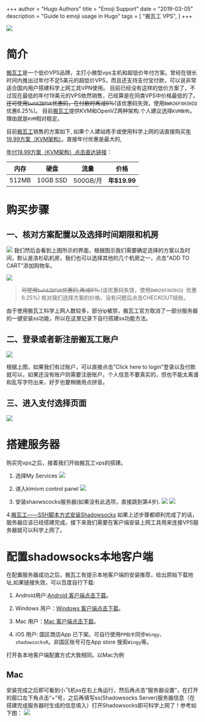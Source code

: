 +++
author = "Hugo Authors"
title = "Emoji Support"
date = "2019-03-05"
description = "Guide to emoji usage in Hugo"
tags = [
    "搬瓦工 VPS",
]
+++

![](https://upload-images.jianshu.io/upload_images/1178839-d36dc2a666fcf1b9.png?imageMogr2/auto-orient/strip%7CimageView2/2/w/1240)
# 简介
[搬瓦工](https://bwh8.net/aff.php?aff=35290)是一个低价VPS品牌，主打小微型vps主机和超低价年付方案。曾经在很长时间内推出过年付不足5美元的超低价VPS，而且还支持支付宝付款，可以说非常适合国内用户搭建科学上网工具VPN使用。 <!--more-->目前已经没有这样的低价方案了，不过现在最低的年付19美元的VPS依然销售，已经算是在同类VPS中价格最低的了。~~还可使用`bwh8ZBPVK`优惠码，在付款时再减6%~~(该优惠码失效，使用`BWH26FXH3HIQ `优惠6.25%)。 目前[搬瓦工](https://bwh8.net/aff.php?aff=35290)提供KVM和OpenVZ两种架构.个人建议选择`KVM架构`，理由就是`KVM`相对稳定。

 
目前[搬瓦工](https://bwh8.net/aff.php?aff=35290)销售的方案如下, 如果个人建站练手或使用科学上网的话直接购买[年19.99方案（KVM架构）](https://bwh8.net/aff.php?aff=35290&pid=43)。直接年付优惠是最大的,

[年付19.99方案（KVM架构）点击直达链接](https://bwh8.net/aff.php?aff=35290&pid=43)：

| 内存  | 硬盘     | 流量     | 价格         |
| ----- | -------- | -------- | ------------ |
| 512MB | 10GB SSD | 500GB/月 | **年$19.99** |


# 购买步骤

##  一、核对方案配置以及选择时间期限和机房
![](http://upload-images.jianshu.io/upload_images/1178839-3d8bfdf0eca044af.jpg?imageMogr2/auto-orient/strip%7CimageView2/2/w/1240)
我们然后会看到上图所示的界面，根据图示我们需要确定选择的方案以及时间，默认是洛杉矶机房，我们也可以选择其他的几个机房之一，点击"ADD TO CART"添加购物车。

![](http://upload-images.jianshu.io/upload_images/1178839-44c56ea845241d08.jpg?imageMogr2/auto-orient/strip%7CimageView2/2/w/1240)

>~~可使用`bwh8ZBPVK`优惠码,再减6%.~~(该优惠码失效，使用`BWH26FXH3HIQ `优惠6.25%)
核对我们选择方案的价格，没有问题后点击CHECKOUT结账。

由于使用搬瓦工科学上网人数较多，部分ip被禁，搬瓦工官方取消了一部分服务器的一键安装ss功能，所以在这里记录下自行搭建ss功能方法。

## 二、登录或者新注册搬瓦工账户
![](http://upload-images.jianshu.io/upload_images/1178839-dd79e983cc56cd15.jpg?imageMogr2/auto-orient/strip%7CimageView2/2/w/1240)

根据上图，如果我们有过账户，可以直接点击"Click here to login"登录以及付款就可以，如果还没有账户则需要注册账户。个人信息不要真实的，但也不能太离谱和乱写字符出来，好歹也要稍微用点拼音。

## 三、进入支付选择页面
![](https://upload-images.jianshu.io/upload_images/1178839-7fbdb59539b9e1c8.png?imageMogr2/auto-orient/strip%7CimageView2/2/w/1240)



# 搭建服务器
购买完vps之后，接着我们开始搬瓦工vps的搭建。

1. 选择My Services
![](https://upload-images.jianshu.io/upload_images/1178839-83daa6f1e707f44d.png?imageMogr2/auto-orient/strip%7CimageView2/2/w/1240)

2. 进入kimivm control panel
![](https://upload-images.jianshu.io/upload_images/1178839-867b43a403ab0307.jpg?imageMogr2/auto-orient/strip%7CimageView2/2/w/1240)

3. 安装shaowscocks服务器(如果没有此选项，直接跳到第4步).
![](https://upload-images.jianshu.io/upload_images/1178839-b6f40095140676c6.png?imageMogr2/auto-orient/strip%7CimageView2/2/w/1240)
![](https://upload-images.jianshu.io/upload_images/1178839-5167fb04c29ba84d.png?imageMogr2/auto-orient/strip%7CimageView2/2/w/1240)

4.[搬瓦工——SSH脚本方式安装Shadowsocks](https://blog.csdn.net/yuwuchaio/article/details/81567324)
如果上述步骤都顺利完成了的话，服务器应该已经搭建完成。接下来我们需要在客户端安装上网工具用来连接VPS服务器就可以科学上网了。

# 配置shadowsocks本地客户端
在配置服务器成功之后，搬瓦工有提示本地客户端的安装推荐，给出原始下载地址,如果链接失效，可以百度自行下载:

1. Android用户:[Android 客户端点击下载](https://github.com/shadowsocksr-backup/shadowsocksr-android/releases/download/3.4.0.8/shadowsocksr-release.apk)。

2. Windows 用户：[Windows 客户端点击下载](https://github.com/shadowsocksr-backup/shadowsocksr-csharp/releases/download/4.7.0/ShadowsocksR-4.7.0-win.7z)。

3. Mac 用户：[Mac 客户端点击下载](https://github.com/shadowsocksr-backup/ShadowsocksX-NG/releases/download/1.4.2-R8-subscribe-alpha-3/ShadowsocksX-NG-R8.dmg)。

4. iOS 用户: 国区商店App 已下架。可自行使用`PP助手`同步`Wingy`、`shadowsocksR`。非国区账号可在App store 搜索`Wingy`等。


打开各本地客户端配置方式大致相同。以Mac为例

## Mac
安装完成之后即可看到小飞机ss在右上角运行，然后再点击“服务器设置”，在打开的窗口左下角点击“+”号，之后再填写ss(Shadowsocks Server)服务器信息（在搭建完成服务器时生成的信息填入）打开Shadowsocks即可科学上网了！参考如下图：
![](https://upload-images.jianshu.io/upload_images/1178839-2b615136f96ba894.jpg?imageMogr2/auto-orient/strip%7CimageView2/2/w/1240)
